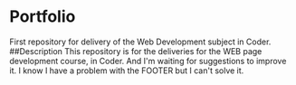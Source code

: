 # Portfolio
First repository for delivery of the Web Development subject in Coder.
##Description
This repository is for the deliveries for the WEB page development course, in Coder. And I'm waiting for suggestions to improve it. I know I have a problem with the FOOTER but I can't solve it.
